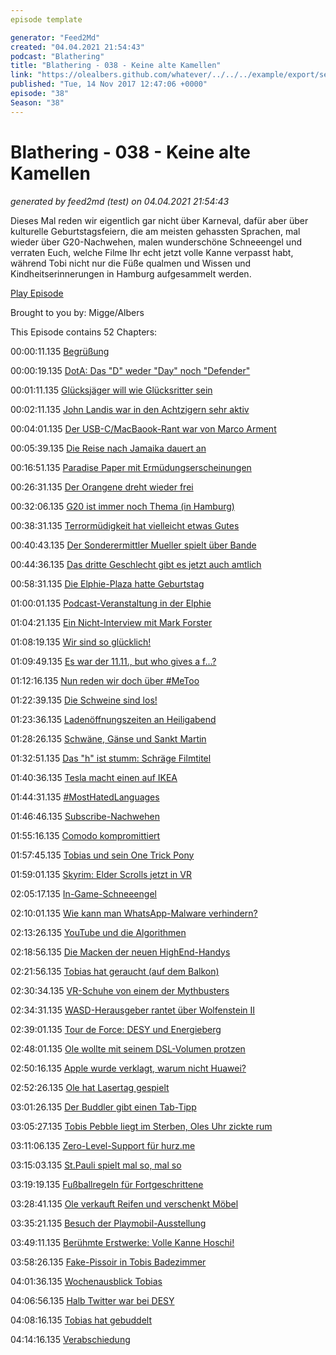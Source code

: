 ```yaml
---
episode template

generator: "Feed2Md"
created: "04.04.2021 21:54:43"
podcast: "Blathering"
title: "Blathering - 038 - Keine alte Kamellen"
link: "https://olealbers.github.com/whatever/../../../example/export/seasons/2/2017/11/Blathering - 038 - Keine alte Kamellen.md"
published: "Tue, 14 Nov 2017 12:47:06 +0000"
episode: "38"
Season: "38"
---
```


# Blathering - 038 - Keine alte Kamellen
_generated by feed2md (test) on 04.04.2021 21:54:43_

Dieses Mal reden wir eigentlich gar nicht über Karneval, dafür aber über kulturelle Geburtstagsfeiern, die am meisten gehassten Sprachen, mal wieder über G20-Nachwehen, malen wunderschöne Schneeengel und verraten Euch, welche Filme Ihr echt jetzt volle Kanne verpasst habt, während Tobi nicht nur die Füße qualmen und Wissen und Kindheitserinnerungen in Hamburg aufgesammelt werden.

[Play Episode](https://www.blathering.de/podlove/file/365/s/feed/c/mp3/blathering_038.mp3)

Brought to you by: Migge/Albers

This Episode contains 52 Chapters:


00:00:11.135 [Begrüßung]()

00:00:19.135 [DotA: Das "D" weder "Day" noch "Defender"](https://de.wikipedia.org/wiki/Defense_of_the_Ancients)

00:01:11.135 [Glücksjäger will wie Glücksritter sein](https://de.wikipedia.org/wiki/Die_Gl%C3%BCcksritter_(Film))

00:02:11.135 [John Landis war in den Achtzigern sehr aktiv](https://de.wikipedia.org/wiki/John_Landis)

00:04:01.135 [Der USB-C/MacBaook-Rant war von Marco Arment](https://de.wikipedia.org/wiki/Marco_Arment)

00:05:39.135 [Die Reise nach Jamaika dauert an](http://www.der-postillon.com/2017/11/sondierung.html)

00:16:51.135 [Paradise Paper mit Ermüdungserscheinungen](https://interaktiv.tagesanzeiger.ch/2017/paradise-papers/inside-nike/?openincontroller)

00:26:31.135 [Der Orangene dreht wieder frei](http://www.taz.de/!5384960/)

00:32:06.135 [G20 ist immer noch Thema (in Hamburg)](https://taz.de/G20-Ueberwachungstechnik-filmt-weiter/!5457108/)

00:38:31.135 [Terrormüdigkeit hat vielleicht etwas Gutes](http://www.slate.com/articles/news_and_politics/foreigners/2017/11/terrorist_acts_like_the_new_york_vehicle_attack_are_losing_their_ability.html)

00:40:43.135 [Der Sonderermittler Mueller spielt über Bande](https://de.wikipedia.org/wiki/Al_Capone#Das_Ende_seiner_Karriere)

00:44:36.135 [Das dritte Geschlecht gibt es jetzt auch amtlich](https://www.tagesschau.de/inland/intersexuelle-geschlecht-105.html)

00:58:31.135 [Die Elphie-Plaza hatte Geburtstag](https://www.ndr.de/kultur/Elbphilharmonie-Plaza-feiert-Geburtstag,plaza412.html)

01:00:01.135 [Podcast-Veranstaltung in der Elphie](https://www.elbphilharmonie.de/de/programm/omr-podcast-nacht/9887)

01:04:21.135 [Ein Nicht-Interview mit Mark Forster](http://www.planet-interview.de/interviews/mark-forster/49855/)

01:08:19.135 [Wir sind so glücklich!](https://www.shz.de/regionales/schleswig-holstein/studie-die-gluecklichsten-menschen-leben-in-sh-id18262091.html)

01:09:49.135 [Es war der 11.11., but who gives a f...?](https://twitter.com/ankerherzverlag/status/834729309684301825)

01:12:16.135 [Nun reden wir doch über #MeToo](https://www.nytimes.com/2017/11/10/arts/television/louis-ck-statement.html)

01:22:39.135 [Die Schweine sind los!](https://www.ndr.de/nachrichten/hamburg/Jaeger-erschiessen-Wildschweine-in-Duvenstedt,wildschweine384.html)

01:23:36.135 [Ladenöffnungszeiten an Heiligabend](https://www.schnelle-online.info/Ladenoeffnungszeiten/Heiligabend.html)

01:28:26.135 [Schwäne, Gänse und Sankt Martin](https://de.wikipedia.org/wiki/Martinstag)

01:32:51.135 [Das "h" ist stumm: Schräge Filmtitel](https://de.wikipedia.org/wiki/Django_kennt_kein_Erbarmen)

01:40:36.135 [Tesla macht einen auf IKEA](https://www.wired.de/collection/business/tesla-haendler-muessen-model-3-selbst-zusammenbauen)

01:44:31.135 [#MostHatedLanguages](https://stackoverflow.blog/2017/10/31/disliked-programming-languages/)

01:46:46.135 [Subscribe-Nachwehen](http://www.radiomono.net/rmn049-beim-geld-hoert-die-freundschaft-auf/)

01:55:16.135 [Comodo kompromittiert](https://www.golem.de/news/certificate-authority-comodo-gehoert-jetzt-einem-staatstrojanerbesitzer-1711-130920.html)

01:57:45.135 [Tobias und sein One Trick Pony](https://twitter.com/KBMusicmc/status/926026597764943872)

01:59:01.135 [Skyrim: Elder Scrolls jetzt in VR](https://plus.google.com/u/0/+OleAlbers/posts/eDCnf598mmL)

02:05:17.135 [In-Game-Schneeengel](http://www.express.co.uk/entertainment/gaming/875417/Horizon-Zero-Dawn-Frozen-Wilds-preview-Sony-photo-mode-sequel-PS4-Pro-DLC)

02:10:01.135 [Wie kann man WhatsApp-Malware verhindern?](https://www.googlewatchblog.de/2017/11/mehr-million-malware-google/)

02:13:26.135 [YouTube und die Algorithmen](http://www.zeit.de/digital/internet/2017-11/youtube-kids-videos-missbrauch-algorithmen)

02:18:56.135 [Die Macken der neuen HighEnd-Handys](http://www.zdnet.de/88317361/iphone-x-apple-warnt-vor-display-burn-in/)

02:21:56.135 [Tobias hat geraucht (auf dem Balkon)](https://raucherbalkon.wordpress.com/2017/11/12/rb076n-tobias-migge/)

02:30:34.135 [VR-Schuhe von einem der Mythbusters](https://www.indiegogo.com/projects/jamie-hyneman-s-virtual-reality-electric-shoes-vr#/)

02:34:31.135 [WASD-Herausgeber rantet über Wolfenstein II](https://www.br.de/radio/bayern2/sendungen/zuendfunk/netz-kultur/wolfenstein-the-new-colossus-nazis-skandal100.html)

02:39:01.135 [Tour de Force: DESY und Energieberg](https://de.wikipedia.org/wiki/Deutsches_Elektronen-Synchrotron)

02:48:01.135 [Ole wollte mit seinem DSL-Volumen protzen](https://de.wikipedia.org/wiki/Byte#Vergleichstabelle)

02:50:16.135 [Apple wurde verklagt, warum nicht Huawei?](https://www.golem.de/news/corephotonics-israelisches-unternehmen-verklagt-apple-wegen-dual-kameras-1711-131026.html)

02:52:26.135 [Ole hat Lasertag gespielt](http://www.lasertag-deutschland.com/hamburg/)

03:01:26.135 [Der Buddler gibt einen Tab-Tipp](https://twitter.com/DerBuddler/status/927840495518339073)

03:05:27.135 [Tobis Pebble liegt im Sterben, Oles Uhr zickte rum]()

03:11:06.135 [Zero-Level-Support für hurz.me](http://hurz.me/)

03:15:03.135 [St.Pauli spielt mal so, mal so](https://www.youtube.com/watch?v=P0zZFAcyJ_M)

03:19:19.135 [Fußballregeln für Fortgeschrittene](https://www.fussball-sr.de/forum/index.php?thread/17645-ball-gespielt-und-gegner-getroffen/&postID=236290)

03:28:41.135 [Ole verkauft Reifen und verschenkt Möbel]()

03:35:21.135 [Besuch der Playmobil-Ausstellung](http://kiekeberg-museum.de/playmobil.html)

03:49:11.135 [Berühmte Erstwerke: Volle Kanne Hoschi!](https://de.wikipedia.org/wiki/Gef%C3%A4hrliche_Brandung)

03:58:26.135 [Fake-Pissoir in Tobis Badezimmer](https://plus.google.com/+J%C3%B6rnWarneke/posts/TNKoGETCcJA)

04:01:36.135 [Wochenausblick Tobias]()

04:06:56.135 [Halb Twitter war bei DESY]()

04:08:16.135 [Tobias hat gebuddelt]()

04:14:16.135 [Verabschiedung]()


